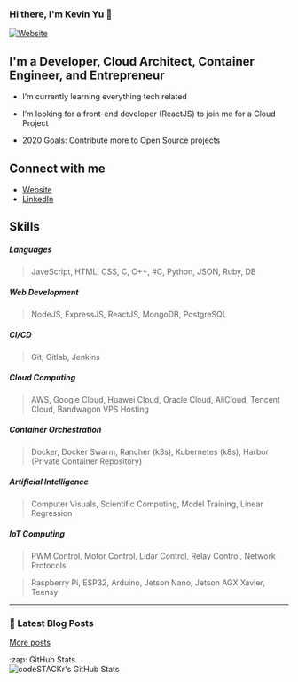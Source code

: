 ### Hi there, I'm Kevin Yu 👋

[![Website](https://img.shields.io/website?label=hikariai.net&style=for-the-badge&url=https%3A%2F%2Fhikariai.net)](https://hikariai.net/)

## I'm a Developer, Cloud Architect, Container Engineer, and Entrepreneur

- I’m currently learning everything tech related

- I’m looking for a front-end developer (ReactJS) to join me for a Cloud Project
- 2020 Goals: Contribute more to Open Source projects

## Connect with me

- [Website](https://hikariai.net )
- [LinkedIn](www.linkedin.com/in/chinglong-kevin-yu)

## Skills

##### Languages

> JaveScript, HTML, CSS, C, C++, #C, Python, JSON, Ruby, DB

##### Web Development

> NodeJS, ExpressJS, ReactJS, MongoDB, PostgreSQL

##### CI/CD

> Git, Gitlab, Jenkins

##### Cloud Computing

> AWS, Google Cloud, Huawei Cloud, Oracle Cloud, AliCloud, Tencent Cloud, Bandwagon VPS Hosting

##### Container Orchestration

> Docker, Docker Swarm, Rancher (k3s), Kubernetes (k8s), Harbor (Private Container Repository)

##### Artificial Intelligence

> Computer Visuals, Scientific Computing, Model Training, Linear Regression

##### IoT Computing

> PWM Control, Motor Control, Lidar Control, Relay Control, Network Protocols

> Raspberry Pi, ESP32, Arduino, Jetson Nano, Jetson AGX Xavier, Teensy

---

### 📕  Latest Blog Posts

<!-- BLOG-POST-LIST:START -->



<!-- BLOG-POST-LIST:END -->

[More posts](https://hikariai.net)



<summary>:zap: GitHub Stats</summary>

  <img align="left" alt="codeSTACKr's GitHub Stats" src="https://github-readme-stats.codestackr.vercel.app/api?username=codeSTACKr&show_icons=true&hide_border=true" />











</details>